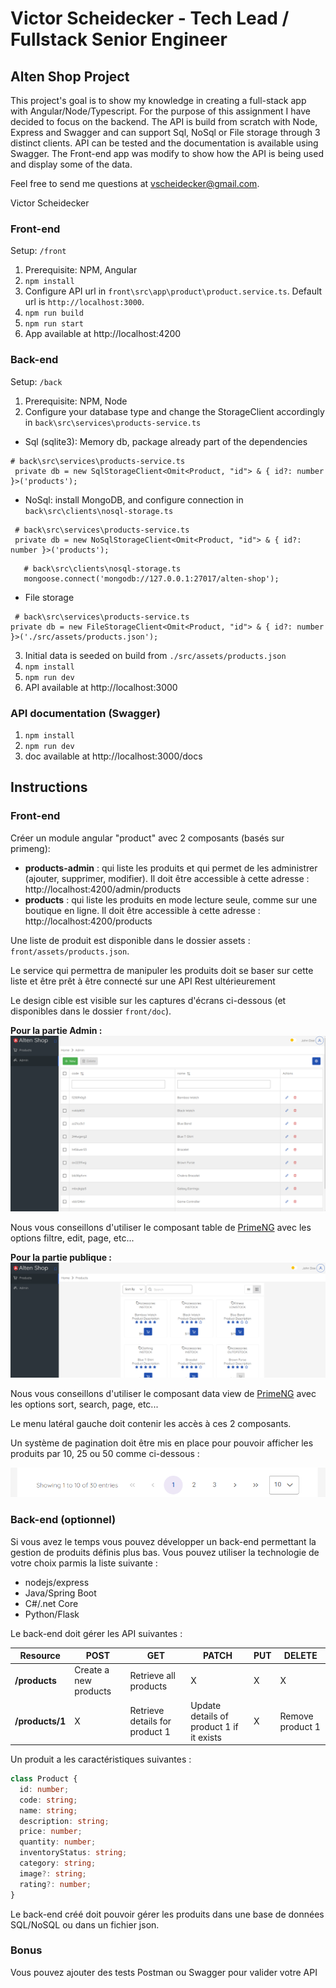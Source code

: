 # Victor Scheidecker - Tech Lead / Fullstack Senior Engineer

## Alten Shop Project

This project's goal is to show my knowledge in creating a full-stack app with Angular/Node/Typescript.
For the purpose of this assignment I have decided to focus on the backend.
The API is build from scratch with Node, Express and Swagger and can support Sql, NoSql or File storage through 3 distinct clients.
API can be tested and the documentation is available using Swagger.
The Front-end app was modify to show how the API is being used and display some of the data.

Feel free to send me questions at vscheidecker@gmail.com.

Victor Scheidecker

### Front-end
Setup: `/front`
1. Prerequisite: NPM, Angular
2. `npm install`
3. Configure API url in `front\src\app\product\product.service.ts`. Default url is `http://localhost:3000`.
3. `npm run build`
4. `npm run start`
5. App available at http://localhost:4200

### Back-end
Setup: `/back`
1. Prerequisite: NPM, Node
2. Configure your database type and change the StorageClient accordingly in `back\src\services\products-service.ts` 
 - Sql (sqlite3): Memory db, package already part of the dependencies
 ```
 # back\src\services\products-service.ts
  private db = new SqlStorageClient<Omit<Product, "id"> & { id?: number }>('products');
 ```
 - NoSql: install MongoDB, and configure connection in `back\src\clients\nosql-storage.ts`
 ```
  # back\src\services\products-service.ts
  private db = new NoSqlStorageClient<Omit<Product, "id"> & { id?: number }>('products');
```
```
   # back\src\clients\nosql-storage.ts
   mongoose.connect('mongodb://127.0.0.1:27017/alten-shop');
 ```
 - File storage
```
 # back\src\services\products-service.ts
private db = new FileStorageClient<Omit<Product, "id"> & { id?: number }>('./src/assets/products.json');
 ```
3. Initial data is seeded on build from `./src/assets/products.json`
3. `npm install`
4. `npm run dev`
5. API available at http://localhost:3000

### API documentation (Swagger)
1. `npm install`
2. `npm run dev`
3. doc available at http://localhost:3000/docs


## Instructions
### Front-end

Créer un module angular "product" avec 2 composants (basés sur primeng): 
 - **products-admin** : qui liste les produits et qui permet de les administrer (ajouter, supprimer, modifier).
    Il doit être accessible à cette adresse : http://localhost:4200/admin/products
 - **products** : qui liste les produits en mode lecture seule, comme sur une boutique en ligne.
    Il doit être accessible à cette adresse : http://localhost:4200/products

Une liste de produit est disponible dans le dossier assets : `front/assets/products.json`.

Le service qui permettra de manipuler les produits doit se baser sur cette liste et être prêt à être connecté sur une API Rest ultérieurement

Le design cible est visible sur les captures d'écrans ci-dessous (et disponibles dans le dossier `front/doc`).

**Pour la partie Admin :**
![admin](front/doc/products-admin.png)

Nous vous conseillons d'utiliser le composant table de [PrimeNG](https://primeng.org/table/filter) avec les options filtre, edit, page, etc...

 **Pour la partie publique :**
![public](front/doc/products.png)

Nous vous conseillons d'utiliser le composant data view de [PrimeNG](https://primeng.org/dataview) avec les options sort, search, page, etc...


Le menu latéral gauche doit contenir les accès à ces 2 composants.

Un système de pagination doit être mis en place pour pouvoir afficher les produits par 10, 25 ou 50 comme ci-dessous :

![pagination](front/doc/pagination.png)

### Back-end (optionnel)

Si vous avez le temps vous pouvez développer un back-end permettant la gestion de produits définis plus bas.
Vous pouvez utiliser la technologie de votre choix parmis la liste suivante :

- nodejs/express
- Java/Spring Boot
- C#/.net Core
- Python/Flask


Le back-end doit gérer les API suivantes : 

| Resource           | POST                  | GET                            | PATCH                                    | PUT | DELETE           |
| ------------------ | --------------------- | ------------------------------ | ---------------------------------------- | --- | ---------------- |
| **/products**      | Create a new products | Retrieve all products          | X                                        | X   |     X            |
| **/products/1**    | X                     | Retrieve details for product 1 | Update details of product 1 if it exists | X   | Remove product 1 |

Un produit a les caractéristiques suivantes : 

``` typescript
class Product {
  id: number;
  code: string;
  name: string;
  description: string;
  price: number;
  quantity: number;
  inventoryStatus: string;
  category: string;
  image?: string;
  rating?: number;
}
```

Le back-end créé doit pouvoir gérer les produits dans une base de données SQL/NoSQL ou dans un fichier json.

### Bonus

Vous pouvez ajouter des tests Postman ou Swagger pour valider votre API
